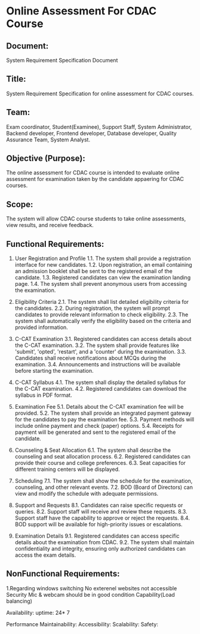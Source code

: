 # Online Assessment For CDAC Course 

## Document:
System Requirement Specification Document

## Title:
System Requirement Specification for online assessment for CDAC courses.

## Team:
Exam coordinator, Student(Examinee), Support Staff, System Administrator, Backend developer, Frontend developer, Database developer, Quality Assurance Team, System Analyst.

## Objective (Purpose):
The online assessment for CDAC course is intended to evaluate online assessment for examination taken by the candidate appaering for CDAC courses.

## Scope:
The system will allow CDAC course students to take online assessments, view results, and receive feedback.

## Functional Requirements:
1. User Registration and Profile
1.1. The system shall provide a registration interface for new candidates.
1.2. Upon registration, an email containing an admission booklet shall be sent to the registered email of the candidate.
1.3. Registered candidates can view the examination landing page.
1.4. The system shall prevent anonymous users from accessing the examination.

2. Eligibility Criteria
2.1. The system shall list detailed eligibility criteria for the candidates.
2.2. During registration, the system will prompt candidates to provide relevant information to check eligibility.
2.3. The system shall automatically verify the eligibility based on the criteria and provided information.

3. C-CAT Examination
3.1. Registered candidates can access details about the C-CAT examination.
3.2. The system shall provide features like 'submit', 'opted', 'restart', and a 'counter' during the examination.
3.3. Candidates shall receive notifications about MCQs during the examination.
3.4. Announcements and instructions will be available before starting the examination.

4. C-CAT Syllabus
4.1. The system shall display the detailed syllabus for the C-CAT examination.
4.2. Registered candidates can download the syllabus in PDF format.

5. Examination Fee
5.1. Details about the C-CAT examination fee will be provided.
5.2. The system shall provide an integrated payment gateway for the candidates to pay the examination fee.
5.3. Payment methods will include online payment and check (paper) options.
5.4. Receipts for payment will be generated and sent to the registered email of the candidate.

6. Counseling & Seat Allocation
6.1. The system shall describe the counseling and seat allocation process.
6.2. Registered candidates can provide their course and college preferences.
6.3. Seat capacities for different training centers will be displayed.

7. Scheduling
7.1. The system shall show the schedule for the examination, counseling, and other relevant events.
7.2. BOD (Board of Directors) can view and modify the schedule with adequate permissions.

8. Support and Requests
8.1. Candidates can raise specific requests or queries.
8.2. Support staff will receive and review these requests.
8.3. Support staff have the capability to approve or reject the requests.
8.4. BOD support will be available for high-priority issues or escalations.

9. Examination Details
9.1. Registered candidates can access specific details about the examination from CDAC.
9.2. The system shall maintain confidentiality and integrity, ensuring only authorized candidates can access the exam details.

##  NonFunctional Requirements:
1.Regarding windows switching
No exterenel websites not accessible
Security
Mic & webcam should be in good condition
Capability(Load balancing)

Availability:
uptime: 24* 7 

Performance
Maintainability:
Accessibility:
Scalability:
Safety:
